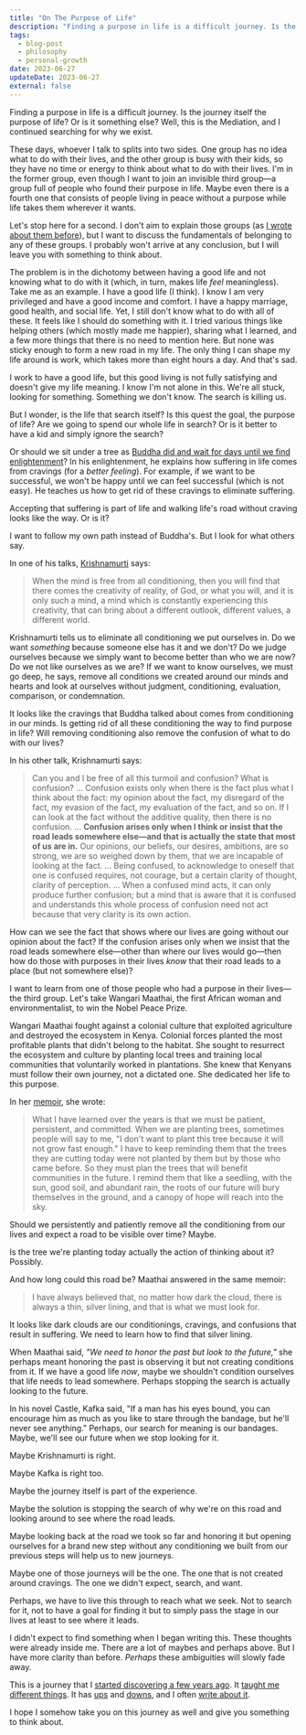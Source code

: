 ```yaml
---
title: "On The Purpose of Life"
description: "Finding a purpose in life is a difficult journey. Is the journey itself the purpose of life? Or is it something else? Well, I continued searching for why we exist, or at least, why I exist."
tags:
  - blog-post
  - philosophy
  - personal-growth
date: 2023-06-27
updateDate: 2023-06-27
external: false
---
```


Finding a purpose in life is a difficult journey. Is the journey itself the purpose of life? Or is it something else? Well, this is the Mediation, and I continued searching for why we exist.

These days, whoever I talk to splits into two sides. One group has no idea what to do with their lives, and the other group is busy with their kids, so they have no time or energy to think about what to do with their lives. I'm in the former group, even though I want to join an invisible third group—a group full of people who found their purpose in life. Maybe even there is a fourth one that consists of people living in peace without a purpose while life takes them wherever it wants.

Let's stop here for a second. I don't aim to explain those groups (as [I wrote about them before](/goals-and-existence/)), but I want to discuss the fundamentals of belonging to any of these groups. I probably won't arrive at any conclusion, but I will leave you with something to think about.

The problem is in the dichotomy between having a good life and not knowing what to do with it (which, in turn, makes life *feel* meaningless). Take me as an example. I have a good life (I think). I know I am very privileged and have a good income and comfort. I have a happy marriage, good health, and social life. Yet, I still don't know what to do with all of these. It feels like I should do something with it. I tried various things like helping others (which mostly made me happier), sharing what I learned, and a few more things that there is no need to mention here. But none was sticky enough to form a new road in my life. The only thing I can shape my life around is work, which takes more than eight hours a day. And that's sad.

I work to have a good life, but this good living is not fully satisfying and doesn't give my life meaning. I know I'm not alone in this. We're all stuck, looking for something. Something we don't know. The search is killing us.

But I wonder, is the life that search itself? Is this quest the goal, the purpose of life? Are we going to spend our whole life in search? Or is it better to have a kid and simply ignore the search?

Or should we sit under a tree as [Buddha did and wait for days until we find enlightenment](https://www.worldhistory.org/Siddhartha_Gautama/)? In his enlightenment, he explains how suffering in life comes from cravings (for a *better feeling*). For example, if we want to be successful, we won't be happy until we can feel successful (which is not easy). He teaches us how to get rid of these cravings to eliminate suffering.

Accepting that suffering is part of life and walking life's road without craving looks like the way. Or is it?

I want to follow my own path instead of Buddha's. But I look for what others say.

In one of his talks, [Krishnamurti](https://en.wikipedia.org/wiki/Jiddu_Krishnamurti) says:
> When the mind is free from all conditioning, then you will find that there comes the creativity of reality, of God, or what you will, and it is only such a mind, a mind which is constantly experiencing this creativity, that can bring about a different outlook, different values, a different world.

Krishnamurti tells us to eliminate all conditioning we put ourselves in. Do we want *something* because someone else has it and we don't? Do we judge ourselves because we simply want to become better than who we are now? Do we not like ourselves as we are? If we want to know ourselves, we must go deep, he says, remove all conditions we created around our minds and hearts and look at ourselves without judgment, conditioning, evaluation, comparison, or condemnation.

It looks like the cravings that Buddha talked about comes from conditioning in our minds. Is getting rid of all these conditioning the way to find purpose in life? Will removing conditioning also remove the confusion of what to do with our lives?

In his other talk, Krishnamurti says:
> Can you and I be free of all this turmoil and confusion? What is confusion? ... Confusion exists only when there is the fact plus what I think about the fact: my opinion about the fact, my disregard of the fact, my evasion of the fact, my evaluation of the fact, and so on. If I can look at the fact without the additive quality, then there is no confusion. ... **Confusion arises only when I think or insist that the road leads somewhere else—and that is actually the state that most of us are in.** Our opinions, our beliefs, our desires, ambitions, are so strong, we are so weighed down by them, that we are incapable of looking at the fact. ... Being confused, to acknowledge to oneself that one is confused requires, not courage, but a certain clarity of thought, clarity of perception. ... When a confused mind acts, it can only produce further confusion; but a mind that is aware that it is confused and understands this whole process of confusion need not act because that very clarity is its own action.

How can we see the fact that shows where our lives are going without our opinion about the fact? If the confusion arises only when we insist that the road leads somewhere else—other than where our lives would go—then how do those with purposes in their lives *know* that their road leads to a place (but not somewhere else)?

I want to learn from one of those people who had a purpose in their lives—the third group. Let's take Wangari Maathai, the first African woman and environmentalist, to win the Nobel Peace Prize.

Wangari Maathai fought against a colonial culture that exploited agriculture and destroyed the ecosystem in Kenya. Colonial forces planted the most profitable plants that didn't belong to the habitat. She sought to resurrect the ecosystem and culture by planting local trees and training local communities that voluntarily worked in plantations. She knew that Kenyans must follow their own journey, not a dictated one. She dedicated her life to this purpose.

In her [memoir](https://en.wikipedia.org/wiki/Unbowed:_A_Memoir), she wrote:
> What I have learned over the years is that we must be patient, persistent, and committed. When we are planting trees, sometimes people will say to me, "I don't want to plant this tree because it will not grow fast enough." I have to keep reminding them that the trees they are cutting today were not planted by them but by those who came before. So they must plan the trees that will benefit communities in the future. I remind them that like a seedling, with the sun, good soil, and abundant rain, the roots of our future will bury themselves in the ground, and a canopy of hope will reach into the sky.

Should we persistently and patiently remove all the conditioning from our lives and expect a road to be visible over time? Maybe.

Is the tree we're planting today actually the action of thinking about it? Possibly.

And how long could this road be? Maathai answered in the same memoir:
> I have always believed that, no matter how dark the cloud, there is always a thin, silver lining, and that is what we must look for.

It looks like dark clouds are our conditionings, cravings, and confusions that result in suffering. We need to learn how to find that silver lining.

When Maathai said, *"We need to honor the past but look to the future,"* she perhaps meant honoring the past is observing it but not creating conditions from it. If we have a good life *now*, maybe we shouldn't condition ourselves that life needs to lead somewhere. Perhaps stopping the search is actually looking to the future.

In his novel Castle, Kafka said, "If a man has his eyes bound, you can encourage him as much as you like to stare through the bandage, but he'll never see anything." Perhaps, our search for meaning is our bandages. Maybe, we'll see our future when we stop looking for it.

Maybe Krishnamurti is right.

Maybe Kafka is right too.

Maybe the journey itself is part of the experience.

Maybe the solution is stopping the search of why we're on this road and looking around to see where the road leads.

Maybe looking back at the road we took so far and honoring it but opening ourselves for a brand new step without any conditioning we built from our previous steps will help us to new journeys.

Maybe one of those journeys will be the one. The one that is not created around cravings. The one we didn't expect, search, and want.

Perhaps, we have to live this through to reach what we seek. Not to search for it, not to have a goal for finding it but to simply pass the stage in our lives at least to see where it leads.

I didn't expect to find something when I began writing this. These thoughts were already inside me. There are a lot of maybes and perhaps above. But I have more clarity than before. *Perhaps* these ambiguities will slowly fade away.

This is a journey that I [started discovering a few years ago](/growth-with-systematic-bliss/). It [taught me different things](/what-hades-the-game-had-taught-me/). It has [ups](/being-morally-good-in-the-war-of-life/) and [downs](/a-life-without-problems-the-happiness/), and I often [write about it](/goals-and-existence/).

I hope I somehow take you on this journey as well and give you something to think about.
